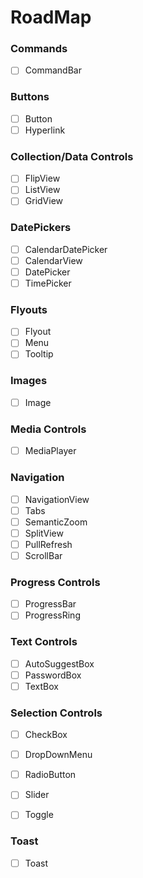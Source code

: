 # RoadMap

### Commands
- [ ] CommandBar

### Buttons
- [ ] Button
- [ ] Hyperlink

### Collection/Data Controls
- [ ] FlipView
- [ ] ListView
- [ ] GridView

### DatePickers
- [ ] CalendarDatePicker
- [ ] CalendarView
- [ ] DatePicker
- [ ] TimePicker

### Flyouts
- [ ] Flyout
- [ ] Menu
- [ ] Tooltip

### Images
- [ ] Image

### Media Controls
- [ ] MediaPlayer

### Navigation
- [ ] NavigationView
- [ ] Tabs
- [ ] SemanticZoom
- [ ] SplitView
- [ ] PullRefresh
- [ ] ScrollBar

### Progress Controls
- [ ] ProgressBar
- [ ] ProgressRing

### Text Controls
- [ ] AutoSuggestBox
- [ ] PasswordBox
- [ ] TextBox

### Selection Controls
- [ ] CheckBox
- [ ] DropDownMenu
- [ ] RadioButton
- [ ] Slider
- [ ] Toggle


### Toast
- [ ] Toast
